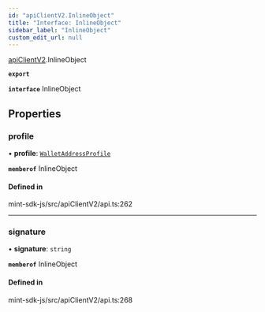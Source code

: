 ```yaml
---
id: "apiClientV2.InlineObject"
title: "Interface: InlineObject"
sidebar_label: "InlineObject"
custom_edit_url: null
---
```


[apiClientV2](../modules/apiClientV2).InlineObject

**`export`**

**`interface`** InlineObject

## Properties

### profile

• **profile**: [`WalletAddressProfile`](.WalletAddressProfile)

**`memberof`** InlineObject

#### Defined in

mint-sdk-js/src/apiClientV2/api.ts:262

___

### signature

• **signature**: `string`

**`memberof`** InlineObject

#### Defined in

mint-sdk-js/src/apiClientV2/api.ts:268
